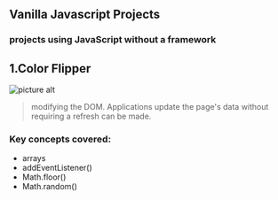 ## Vanilla Javascript Projects
### projects using JavaScript without a framework

## 1.Color Flipper

![picture alt](https://github.com/Jakaza/Vanilla-Javascript-Projects/images/colorflipper.png?raw=true)

>modifying the DOM. 
Applications update the page's data without requiring a refresh can be made.
 ### Key concepts covered: ###
 * arrays
 * addEventListener()
 * Math.floor()
 * Math.random()

